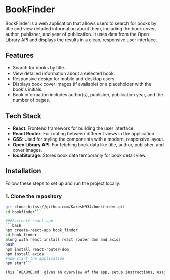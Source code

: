# BookFinder

BookFinder is a web application that allows users to search for books by title and view detailed information about them, including the book cover, author, publisher, and year of publication. It uses data from the Open Library API and displays the results in a clean, responsive user interface.

## Features

- Search for books by title.
- View detailed information about a selected book.
- Responsive design for mobile and desktop users.
- Displays book cover images (if available) or a placeholder with the book's initials.
- Book information includes author(s), publisher, publication year, and the number of pages.

## Tech Stack

- **React**: Frontend framework for building the user interface.
- **React Router**: For routing between different views in the application.
- **CSS**: Used for styling the components with a modern, responsive layout.
- **Open Library API**: For fetching book data like title, author, publisher, and cover images.
- **localStorage**: Stores book data temporarily for book detail view.

## Installation

Follow these steps to set up and run the project locally:

### 1. Clone the repository

```bash
git clone https://github.com/Karesh934/bookfinder.git
cd bookfinder```

###2.create react app
```bash
npx create-react-app book_finder
cd book_finder
along with react install react router dom and axios
bash
npm install react-router-dom
npm install axios
#now start the application
npm start```

This `README.md` gives an overview of the app, setup instructions, usage information, and other relevant details to help users and contributors get started with **BookFinder**.
